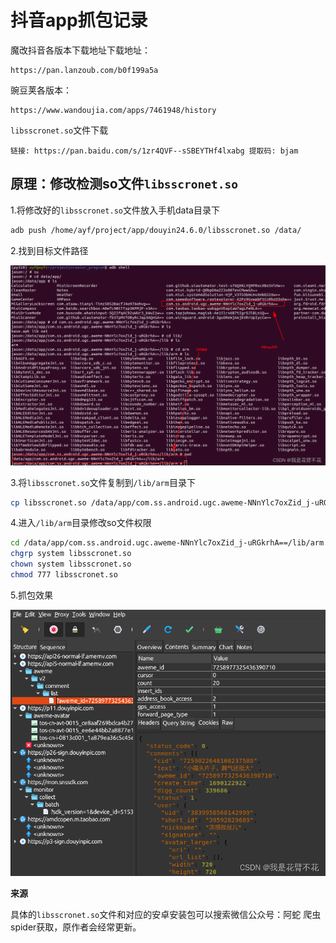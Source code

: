 # 抖音app抓包记录

魔改抖音各版本下载地址下载地址：

    https://pan.lanzoub.com/b0f199a5a

豌豆荚各版本：

    https://www.wandoujia.com/apps/7461948/history

`libsscronet.so`文件下载

    链接: https://pan.baidu.com/s/1zr4QVF--sSBEYTHf4lxabg 提取码: bjam

## 原理：修改检测so文件`libsscronet.so`

1.将修改好的`libsscronet.so`文件放入手机data目录下
```bash
adb push /home/ayf/project/app/douyin24.6.0/libsscronet.so /data/
```
2.找到目标文件路径

![请求](./img/1.png)

3.将`libsscronet.so`文件复制到`/lib/arm`目录下
```bash
cp libsscronet.so /data/app/com.ss.android.ugc.aweme-NNnYlc7oxZid_j-uRGkrhA==/lib/arm
```
4.进入`/lib/arm`目录修改so文件权限
```bash
cd /data/app/com.ss.android.ugc.aweme-NNnYlc7oxZid_j-uRGkrhA==/lib/arm
chgrp system libsscronet.so
chown system libsscronet.so
chmod 777 libsscronet.so
```
5.抓包效果

![请求](./img/2.png)

**来源**

具体的`libsscronet.so`文件和对应的安卓安装包可以搜索微信公众号：阿蛇 爬虫spider获取，原作者会经常更新。